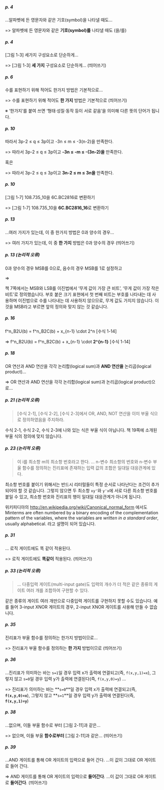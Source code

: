 ##### p. 4
…알파벳에 든 영문자와 같은 기호(symbol)을 나타낼 때도…

=> 알파벳에 든 영문자와 같은 **기호(symbol)를** 나타낼 때도 (을/를)

##### p. 4
[그림 1-3] 세가지 구성요소로 단순하게…

=> [그림 1-3] **세 가지** 구성요소로 단순하게… (띄어쓰기)

##### p. 6
수를 표현하기 위해 적어도 한가지 방법은 기본적으로…

=> 수를 표현하기 위해 적어도 **한 가지** 방법은 기본적으로 (띄어쓰기)

※ ‘한가지’를 붙여 쓰면 ‘형태·성질·동작 등이 서로 같음’을 의미해 다른 뜻의 단어가
됩니다.

##### p. 10
따라서 3p-2 ≤ q ≤ 3p이고 -3n ≤ m ≤ -3(n-2)을 만족한다.

=> 따라서 3p-2 ≤ q ≤ 3p이고 **-3n ≤ -m ≤ -(3n-2)을** 만족한다.

혹은

=> 따라서 3p-2 ≤ q ≤ 3p이고 **3n-2 ≤ m ≤ 3n을** 만족한다.

##### p. 10
[그림 1-7] 108.735_10을 6C.BC2816로 변환하기

=> [그림 1-7] 108.735\_10을 **6C.BC2816_16**로 변환하기

##### p. 13
…여러 가지가 있는데, 이 중 한가지 방법은 0과 양수의 경우…

=> 여러 가지가 있는데, 이 중 **한 가지** 방법은 0과 양수의 경우 (띄어쓰기)

##### p. 13 (논리적 오류)
0과 양수의 경우 MSB를 0으로, 음수의 경우 MSB를 1로 설정하고

=>

책 7쪽에서는 MSB와 LSB를 이진법에서 ‘무게 값이 가장 큰 비트’, ‘무게 값이 가장
작은 비트’로 정의했습니다. 부호 붙은 크기 표현에서 첫 번째 비트는 부호를
나타내는 데 사용하며 이진법으로 수를 나타내는 데 사용하지 않으므로, 무게 값도
가지지 않습니다. 이것을 MSB라고 부르면 앞의 정의와 맞지 않는 것 같습니다.

##### p. 16
f^n\_B2U(b) = f^n\_B2C(b) + x_{n-1} \cdot 2^n [수식 1-14]

=> f^n\_B2U(b) = f^n\_B2C(b) + x_{n-1} \cdot **2^{n-1}** [수식 1-14]

##### p. 18
OR 연산과 AND 연산을 각각 논리합(logical sum)과 **AND 연산을** 논리곱(logical
product)…

=> OR 연산과 AND 연산을 각각 논리합(logical sum)과 논리곱(logical product)으로…

##### p. 21 (논리적 오류)
> [수식 2-1], [수식 2-2], [수식 2-3]에서 OR, AND, NOT 연산을 이미 부울 식으로
정의하였음을 주지하라.

수식 2-1, 수식 2-2, 수식 2-3에 나와 있는 식은 부울 식이 아닙니다. 책 19쪽에
소개된 부울 식의 정의에 맞지 않습니다.

##### p. 23 (논리적 오류)
> 이 i를 최소항 m의 최소항 번호라고 한다. … n-변수 최소항의 번호와 n-변수 부울
함수를 정의하는 진리표에 존재하는 입력 값의 조합은 일대일 대응관계에 있다.

최소항 번호를 붙이기 위해서는 반드시 리터럴들이 특정 순서로 나타난다는 조건이
추가되어야 할 것 같습니다. 그렇지 않으면 두 최소항 `xy'`와 `y'x`에 서로 다른
최소항 번호를 붙일 수 있고, 최소항 번호와 진리표의 행이 일대일 대응관계가 아니게
됩니다.

위키피디아의 http://en.wikipedia.org/wiki/Canonical_normal_form 에서도 Minterms
are often numbered by a binary encoding of the complementation pattern of the
variables, where the variables are *written in a standard order*, usually
alphabetical. 라고 설명이 되어 있습니다.

##### p. 31
... 로직 게이트에도 똑 같이 적용된다.

=> 로직 게이트에도 **똑같이** 적용된다. (띄어쓰기)

##### p. 33 (논리적 오류)
> ... 다중입력 게이트(multi-input gate)도 입력의 개수가 더 적은 같은 종류의
게이트 여러 개를 조합하여 구현할 수 있다.

같은 종류의 게이트 여러 개만으로 다중입력 게이트를 구현하지 못할 수도 있습니다.
예를 들어 3-input XNOR 게이트의 경우, 2-input XNOR 게이트를 사용해 만들 수 없습니다.

##### p. 35
진리표가 부울 함수를 정의하는 한가지 방법이므로…

=> 진리표가 부울 함수를 정의하는 **한 가지** 방법이므로 (띄어쓰기)

##### p. 36
…진리표가 의미하는 바는 `s=1`일 경우 입력 x가 출력에 연결되고(즉, `f(x,y,1)=x`),
그렇지 않고 `s=0`일 경우 입력 y가 출력에 연결된다(즉, `f(x,y,0)=y`) …

=> 진리표가 의미하는 바는 **`s=0`**일 경우 입력 x가 출력에 연결되고(즉,
**`f(x,y,0)=x`**), 그렇지 않고 **`s=1`**일 경우 입력 y가 출력에 연결된다(즉,
**`f(x,y,1)=y`**)

##### p. 38
…없으며, 이들 부울 함수로 부터 [그림 2-11]과 같은…

=> 없으며, 이들 부울 **함수로부터** [그림 2-11]과 같은… (띄어쓰기)

##### p. 39
…AND 게이트를 통해 OR 게이트의 입력으로 들어 간다. …이 값이 그대로 OR 게이트로
들어 간다.

=> AND 게이트를 통해 OR 게이트의 입력으로 **들어간다**. …이 값이 그대로 OR
게이트로 **들어간다**. (띄어쓰기)
